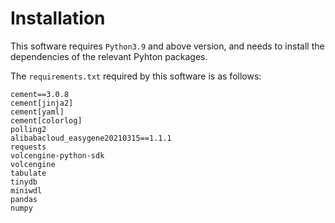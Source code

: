 # Installation
This software requires `Python3.9` and above version, and needs to install the dependencies of the relevant Pyhton packages.

The `requirements.txt` required by this software is as follows:
```
cement==3.0.8
cement[jinja2]
cement[yaml]
cement[colorlog]
polling2
alibabacloud_easygene20210315==1.1.1
requests
volcengine-python-sdk
volcengine
tabulate
tinydb
miniwdl
pandas
numpy
```
